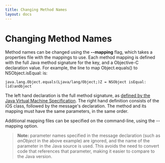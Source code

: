 ```yaml
---
title: Changing Method Names
layout: docs
---
```


# Changing Method Names

Method names can be changed using the **--mapping** flag, which takes a properties file with the mappings to use. Each method mapping is defined with the full Java method signature for the key, and a Objective-C declaration value. For example, the line to map Object.equals() to NSObject.isEqual: is:

```
java.lang.Object.equals(Ljava/lang/Object;)Z = NSObject isEqual:(id)anObject
```

The left hand declaration is the full method signature, as [defined by the Java Virtual Machine Specification](http://docs.oracle.com/javase/specs/jvms/se7/html/jvms-4.html#jvms-4.3.4). The right hand definition consists of the iOS class, followed by the message's declaration. The method and its mapping must have the same parameters, in the same order.

Additional mapping files can be specified on the command-line, using the --mapping option.

>**Note:** parameter names specified in the message declaration (such as _anObject_ in the above example) are ignored, and the name of the parameter in the Java source is used. This avoids the need to convert code that references that parameter, making it easier to compare to the Java version.
